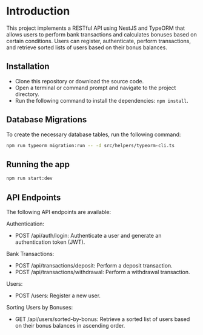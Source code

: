 # Introduction

This project implements a RESTful API using NestJS and TypeORM that allows users to perform bank transactions and calculates bonuses based on certain conditions. Users can register, authenticate, perform transactions, and retrieve sorted lists of users based on their bonus balances.

## Installation

- Clone this repository or download the source code.
- Open a terminal or command prompt and navigate to the project directory.
- Run the following command to install the dependencies: `npm install`.

## Database Migrations

To create the necessary database tables, run the following command:

```bash
npm run typeorm migration:run -- -d src/helpers/typeorm-cli.ts
```

## Running the app

```bash
npm run start:dev 
```

## API Endpoints

The following API endpoints are available:

Authentication:

- POST /api/auth/login: Authenticate a user and generate an authentication token (JWT).

Bank Transactions:

- POST /api/transactions/deposit: Perform a deposit transaction.
- POST /api/transactions/withdrawal: Perform a withdrawal transaction.

Users:

- POST /users: Register a new user.

Sorting Users by Bonuses:

- GET /api/users/sorted-by-bonus: Retrieve a sorted list of users based on their bonus balances in ascending order.
